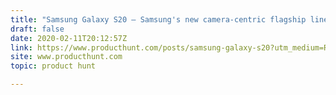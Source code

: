 ```yaml
---
title: "Samsung Galaxy S20 — Samsung's new camera-centric flagship line"
draft: false
date: 2020-02-11T20:12:57Z
link: https://www.producthunt.com/posts/samsung-galaxy-s20?utm_medium=RSS&utm_source=hune
site: www.producthunt.com
topic: product hunt  

---
```

